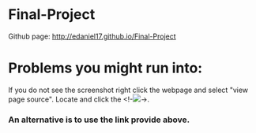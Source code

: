# Final-Project
Github page: http://edaniel17.github.io/Final-Project  
# Problems you might run into:  
If you do not see the screenshot right click the webpage and select "view page source". Locate and click the <!-<img src= "file_name" />->.
### An alternative is to use the link provide above.
